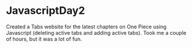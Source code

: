# JavascriptDay2
Created a Tabs website for the latest chapters on One Piece using Javascript (deleting active tabs and adding active tabs). Took me a couple of hours, but it was a lot of fun.
